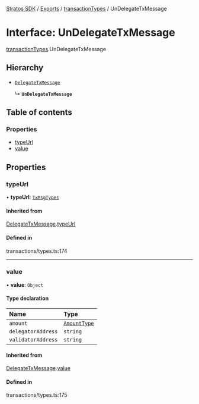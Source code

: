 [Stratos SDK](../README.md) / [Exports](../modules.md) / [transactionTypes](../modules/transactionTypes.md) / UnDelegateTxMessage

# Interface: UnDelegateTxMessage

[transactionTypes](../modules/transactionTypes.md).UnDelegateTxMessage

## Hierarchy

- [`DelegateTxMessage`](transactionTypes.DelegateTxMessage.md)

  ↳ **`UnDelegateTxMessage`**

## Table of contents

### Properties

- [typeUrl](transactionTypes.UnDelegateTxMessage.md#typeurl)
- [value](transactionTypes.UnDelegateTxMessage.md#value)

## Properties

### typeUrl

• **typeUrl**: [`TxMsgTypes`](../enums/transactionTypes.TxMsgTypes.md)

#### Inherited from

[DelegateTxMessage](transactionTypes.DelegateTxMessage.md).[typeUrl](transactionTypes.DelegateTxMessage.md#typeurl)

#### Defined in

transactions/types.ts:174

___

### value

• **value**: `Object`

#### Type declaration

| Name | Type |
| :------ | :------ |
| `amount` | [`AmountType`](transactionTypes.AmountType.md) |
| `delegatorAddress` | `string` |
| `validatorAddress` | `string` |

#### Inherited from

[DelegateTxMessage](transactionTypes.DelegateTxMessage.md).[value](transactionTypes.DelegateTxMessage.md#value)

#### Defined in

transactions/types.ts:175
